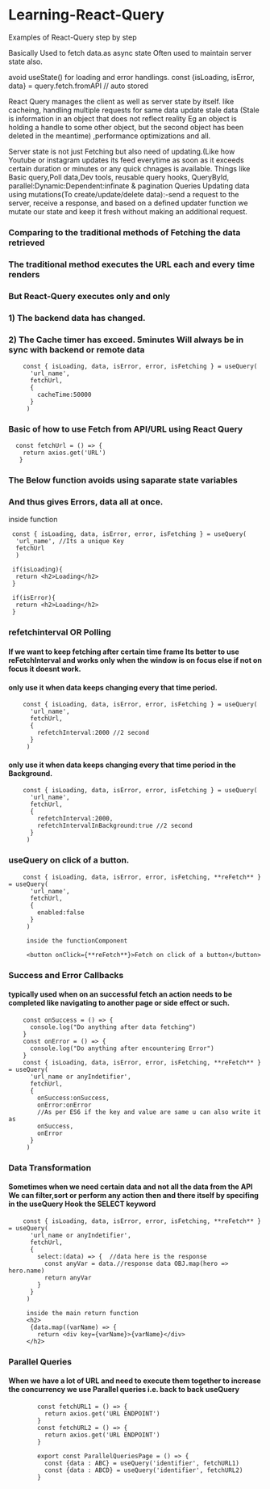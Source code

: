 # Learning-React-Query
Examples of React-Query step by step

Basically Used to fetch data.as async state
Often used to maintain server state also.

avoid useState() for loading and error handlings.
const {isLoading, isError, data} = query.fetch.fromAPI       // auto stored

React Query manages the client as well as server state by itself. like cacheing,
handling multiple requests for same data update stale data (Stale is information in an object that does not reflect reality  Eg an object is holding a handle to some other object, but the second object has been deleted in the meantime)
,performance optimizations and all.

Server state is not just Fetching but also need of updating.(Like how Youtube or instagram updates its feed everytime as soon as it exceeds certain duration or minutes or any quick chnages is available.
Things like
Basic query,Poll data,Dev tools, reusable query hooks, QueryById, parallel:Dynamic:Dependent:infinate & pagination Queries
Updating data using mutations(To create/update/delete data):-send a request to the server, receive a response, and based on a defined updater function we mutate our state and keep it fresh without making an additional request.

### Comparing to the traditional methods of Fetching the data retrieved 
### The traditional method executes the URL each and every time renders
### But React-Query executes only and only 
  ### 1) The backend data has changed.
  ### 2) The Cache timer has exceed. **5minutes** Will always be in sync with backend or remote data
        const { isLoading, data, isError, error, isFetching } = useQuery(
          'url_name',
          fetchUrl,
          {
            cacheTime:50000
          }
         )

### Basic of how to use Fetch from API/URL using React Query
      const fetchUrl = () => {
        return axios.get('URL')
       }
 
 ### The Below function avoids using saparate state variables 
 ### And thus gives Errors, data all at once.
 inside function 
 
     const { isLoading, data, isError, error, isFetching } = useQuery(
      'url_name', //Its a unique Key
      fetchUrl
      )
  
     if(isLoading){
      return <h2>Loading</h2>
     }

     if(isError){
      return <h2>Loading</h2>
     }

### refetchinterval OR **Polling**
#### If we want to keep fetching after certain time frame Its better to use reFetchInterval and works only when the window is on focus else if not on focus it doesnt work.
#### only use it when data keeps changing every that time period.
        const { isLoading, data, isError, error, isFetching } = useQuery(
          'url_name',
          fetchUrl,
          {
            refetchInterval:2000 //2 second
          }
         )
         
#### only use it when data keeps changing every that time period in the Background.
        const { isLoading, data, isError, error, isFetching } = useQuery(
          'url_name',
          fetchUrl,
          {
            refetchInterval:2000,
            refetchIntervalInBackground:true //2 second
          }
         )

### useQuery on click of a button.
        const { isLoading, data, isError, error, isFetching, **reFetch** } = useQuery(
          'url_name',
          fetchUrl,
          {
            enabled:false
          }
         )
         
         inside the functionComponent
         
         <button onClick={**reFetch**}>Fetch on click of a button</button>
         
### Success and Error Callbacks
#### typically used when on an successful fetch an action needs to be completed like navigating to another page or side effect or such.
        
        const onSuccess = () => {
          console.log("Do anything after data fetching")
        }
        const onError = () => {
          console.log("Do anything after encountering Error")
        }
        const { isLoading, data, isError, error, isFetching, **reFetch** } = useQuery(
          'url_name or anyIndetifier',
          fetchUrl,
          {
            onSuccess:onSuccess,
            onError:onError
            //As per ES6 if the key and value are same u can also write it as 
            onSuccess,
            onError
          }
         )
         
### Data Transformation
#### Sometimes when we need certain data and not all the data from the API We can filter,sort or perform any action then and there itself by specifing in the useQuery Hook the SELECT keyword
        const { isLoading, data, isError, error, isFetching, **reFetch** } = useQuery(
          'url_name or anyIndetifier',
          fetchUrl,
          {
            select:(data) => {  //data here is the response
              const anyVar = data.//response data OBJ.map(hero => hero.name)
              return anyVar
            }
          }
         )

         inside the main return function
         <h2>
          {data.map((varName) => {
            return <div key={varName}>{varName}</div>
         </h2>


### Parallel Queries
#### When we have a lot of URL and need to execute them together to increase the concurrency we use Parallel queries i.e. back to back useQuery

            const fetchURL1 = () => {
              return axios.get('URL ENDPOINT')
            }
            const fetchURL2 = () => {
              return axios.get('URL ENDPOINT')
            }
            
            export const ParallelQueriesPage = () => {
              const {data : ABC} = useQuery('identifier', fetchURL1)
              const {data : ABCD} = useQuery('identifier', fetchURL2)
            }
            
            
